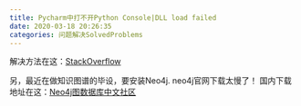 ```yaml
---
title: Pycharm中打不开Python Console|DLL load failed
date: 2020-03-18 20:26:35
categories: 问题解决SolvedProblems
---
```


解决方法在这：[StackOverflow][1]

<!--more-->

另，最近在做知识图谱的毕设，要安装Neo4j.
neo4j官网下载太慢了！ 国内下载地址在这：[Neo4j图数据库中文社区][2]



[1]: https://stackoverflow.com/questions/54175042/python-3-7-anaconda-environment-import-ssl-dll-load-fail-error?answertab=votes#tab-top
[2]: http://neo4j.com.cn/topic/5b003eae9662eee704f31cee